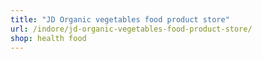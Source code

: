 ```yaml
---
title: "JD Organic vegetables food product store"
url: /indore/jd-organic-vegetables-food-product-store/
shop: health food
---
```

